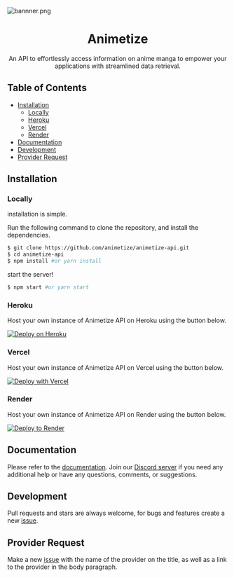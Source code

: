 ![bannner.png](https://raw.githubusercontent.com/animetize/animetize-api/main/Animetize_banner.png)

<h1 align="center">
  Animetize
</h1>
<p align="center">
  An API to effortlessly access information on anime manga to empower your applications with streamlined data retrieval.
</p>

<h2> Table of Contents </h2>

- [Installation](#installation)
  - [Locally](#locally)
  - [Heroku](#heroku)
  - [Vercel](#vercel)
  - [Render](#render)
- [Documentation](#documentation)
- [Development](#development)
- [Provider Request](#provider-request)

## Installation
### Locally
installation is simple.

Run the following command to clone the repository, and install the dependencies.

```sh
$ git clone https://github.com/animetize/animetize-api.git
$ cd animetize-api
$ npm install #or yarn install
```

start the server!

```sh
$ npm start #or yarn start
```

### Heroku
Host your own instance of Animetize API on Heroku using the button below.

[![Deploy on Heroku](https://www.herokucdn.com/deploy/button.svg)](https://heroku.com/deploy?template=https://github.com/animetize/animetize-api/tree/main)

### Vercel
Host your own instance of Animetize API on Vercel using the button below.

[![Deploy with Vercel](https://vercel.com/button)](https://vercel.com/new/clone?repository-url=https%3A%2F%2Fgithub.com%2Fanimetize%2Fanimetize-api)

### Render
Host your own instance of Animetize API on Render using the button below.

[![Deploy to Render](https://render.com/images/deploy-to-render-button.svg)](https://render.com/deploy?repo=https://github.com/animetize/animetize-api)

## Documentation
Please refer to the [documentation](). Join our [Discord server]() if you need any additional help or have any questions, comments, or suggestions.

## Development
Pull requests and stars are always welcome, for bugs and features create a new [issue](https://github.com/animetize/animetize-api/issues).

## Provider Request
Make a new [issue](https://github.com/animetize/animetize-api/issues/new?assignees=&labels=provider+request&template=provider-request.yml) with the name of the provider on the title, as well as a link to the provider in the body paragraph.
